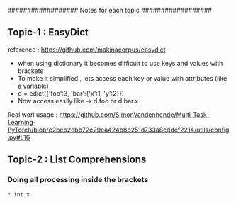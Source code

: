 ################## Notes for each topic ##################
## Topic-1 : EasyDict

reference : https://github.com/makinacorpus/easydict

* when using dictionary it becomes difficult to use keys and values with brackets
* To make it simplified , lets access each key or value with attributes (like a variable)
* d = edict({'foo':3, 'bar':{'x':1, 'y':2}})
* Now access easily like -> d.foo  or d.bar.x

Real worl usage : https://github.com/SimonVandenhende/Multi-Task-Learning-PyTorch/blob/e2bcb2ebb72c29ea424b8b251d733a8cddef2214/utils/config.py#L16


## Topic-2 : List Comprehensions

### Doing all processing inside the brackets 
```  
* int x


